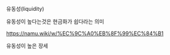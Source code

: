 유동성(liquidity)


유동성이 높다는것은 현금화가 쉽다라는 의미

https://namu.wiki/w/%EC%9C%A0%EB%8F%99%EC%84%B1


유동성이 높은 장세
